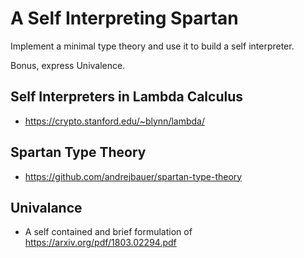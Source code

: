 # A Self Interpreting Spartan

Implement a minimal type theory and use it to build a self interpreter.

Bonus, express Univalence.

## Self Interpreters in Lambda Calculus

* https://crypto.stanford.edu/~blynn/lambda/

## Spartan Type Theory

* https://github.com/andrejbauer/spartan-type-theory

## Univalance

* A self contained and brief formulation of https://arxiv.org/pdf/1803.02294.pdf
